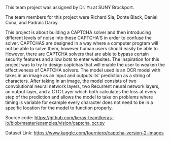 This team project was assigned by Dr. Yu at SUNY Brockport.

The team members for this project were Richard Sia, Donte Black, Daniel Cona, and Padraic Darby.

This project is about building a CAPTCHA solver and then introducing different levels of noise into these CAPTCHA'S in order to confuse the solver. CAPTCHAS are designed in a way where a computer program will not be able to solve them, however human users should easily be able to. However, there are CAPTCHA solvers that are able to bypass certain security features and allow bots to enter websites. The inspiration for this project was to try to design captchas that will enable the user to weaken the effectiveness of CAPTCHA solvers. The model used is an OCR model with takes in an image as an input and outputs its' prediction as a string of characters. After taking in an image, the model consists of two convolutional neural network layers, two Recurrent neural network layers, an output layer, and a CTC Layer which both calculates the loss at every step of the prediction and allows the model to take on problems where timing is variable for example every character does not need to be in a specific location for the model to function properly.

Source code: https://github.com/keras-team/keras-io/blob/master/examples/vision/captcha_ocr.py

Dataset Link: https://www.kaggle.com/fournierp/captcha-version-2-images
